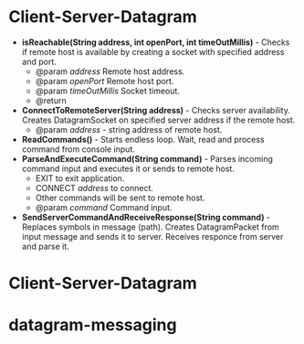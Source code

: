 # Client-Server-Datagram

* **isReachable(String address, int openPort, int timeOutMillis)** - Checks if remote host is available by creating a socket with specified address and port.
     * @param *address*       Remote host address.
     * @param *openPort*      Remote host port.
     * @param *timeOutMillis* Socket timeout.
     * @return
* **ConnectToRemoteServer(String address)** - Checks server availability. Creates DatagramSocket on specified server address if the remote host. 
     * @param *address* - string address of remote host.
* **ReadCommands()** - Starts endless loop. Wait, read and process command from console input.
* **ParseAndExecuteCommand(String command)** - Parses incoming command input and executes it or sends to remote host.
     * EXIT to exit application.
     * CONNECT *address* to connect.
     * Other commands will be sent to remote host.
     * @param *command* Command input.
* **SendServerCommandAndReceiveResponse(String command)** - Replaces symbols in message (path). Creates DatagramPacket from input message and sends it to server. Receives responce from server and parse it.


# Client-Server-Datagram
# datagram-messaging
